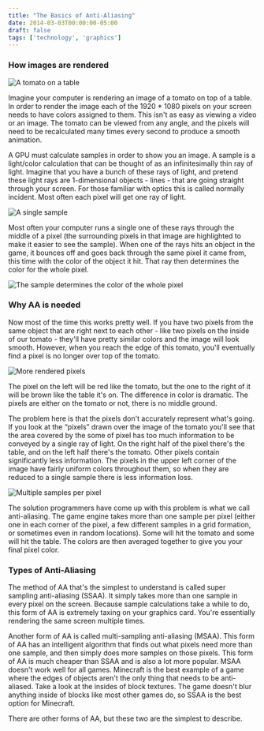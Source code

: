 ```yaml
---
title: "The Basics of Anti-Aliasing"
date: 2014-03-03T00:00:00-05:00
draft: false
tags: ['technology', 'graphics']
---
```


### How images are rendered

![A tomato on a table](/image/aa/antialiasing-1.png)

Imagine your computer is rendering an image of a tomato on top of a table. In order to render the image each of the 1920 \* 1080 pixels on your screen needs to have colors assigned to them. This isn't as easy as viewing a video or an image. The tomato can be viewed from any angle, and the pixels will need to be recalculated many times every second to produce a smooth animation.

A GPU must calculate samples in order to show you an image. A sample is a light/color calculation that can be thought of as an infinitesimally thin ray of light. Imagine that you have a bunch of these rays of light, and pretend these light rays are 1-dimensional objects - lines - that are going straight through your screen. For those familiar with optics this is called normally incident. Most often each pixel will get one ray of light.

![A single sample](/image/aa/antialiasing-2.png)

Most often your computer runs a single one of these rays through the middle of a pixel (the surrounding pixels in that image are highlighted to make it easier to see the sample). When one of the rays hits an object in the game, it bounces off and goes back through the same pixel it came from, this time with the color of the object it hit. That ray then determines the color for the whole pixel.

![The sample determines the color of the whole pixel](/blog/image/aa/antialiasing-3.png)

### Why AA is needed

Now most of the time this works pretty well. If you have two pixels from the same object that are right next to each other - like two pixels on the inside of our tomato - they'll have pretty similar colors and the image will look smooth. However, when you reach the edge of this tomato, you'll eventually find a pixel is no longer over top of the tomato.

![More rendered pixels](/blog/image/aa/antialiasing-4.png)

The pixel on the left will be red like the tomato, but the one to the right of it will be brown like the table it's on. The difference in color is dramatic. The pixels are either on the tomato or not, there is no middle ground.

The problem here is that the pixels don't accurately represent what's going. If you look at the “pixels” drawn over the image of the tomato you'll see that the area covered by the some of pixel has too much information to be conveyed by a single ray of light. On the right half of the pixel there's the table, and on the left half there's the tomato. Other pixels contain significantly less information. The pixels in the upper left corner of the image have fairly uniform colors throughout them, so when they are reduced to a single sample there is less information loss.

![Multiple samples per pixel](/blog/image/aa/antialiasing-5.png)

The solution programmers have come up with this problem is what we call anti-aliasing. The game engine takes more than one sample per pixel (either one in each corner of the pixel, a few different samples in a grid formation, or sometimes even in random locations). Some will hit the tomato and some will hit the table. The colors are then averaged together to give you your final pixel color.

### Types of Anti-Aliasing

The method of AA that's the simplest to understand is called super sampling anti-aliasing (SSAA). It simply takes more than one sample in every pixel on the screen. Because sample calculations take a while to do, this form of AA is extremely taxing on your graphics card. You're essentially rendering the same screen multiple times.

Another form of AA is called multi-sampling anti-aliasing (MSAA). This form of AA has an intelligent algorithm that finds out what pixels need more than one sample, and then simply does more samples on those pixels. This form of AA is much cheaper than SSAA and is also a lot more popular. MSAA doesn't work well for all games. Minecraft is the best example of a game where the edges of objects aren't the only thing that needs to be anti-aliased. Take a look at the insides of block textures. The game doesn't blur anything inside of blocks like most other games do, so SSAA is the best option for Minecraft.

There are other forms of AA, but these two are the simplest to describe.
